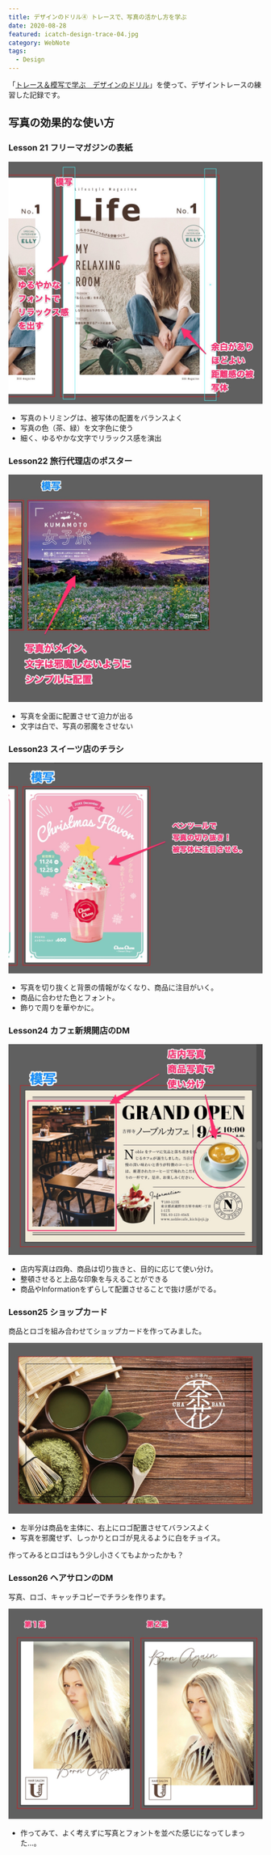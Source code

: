 ```yaml
---
title: デザインのドリル④ トレースで、写真の活かし方を学ぶ
date: 2020-08-28
featured: icatch-design-trace-04.jpg
category: WebNote
tags:
  - Design
---
```


「<a href="https://amzn.to/34u9ts6" target="_blank" rel="nofollow">トレース＆模写で学ぶ　デザインのドリル</a>」を使って、デザイントレースの練習した記録です。

## 写真の効果的な使い方

### Lesson 21 フリーマガジンの表紙

![演習２１フリーマガジンの表紙](ss-trace-21.jpg)

* 写真のトリミングは、被写体の配置をバランスよく
* 写真の色（茶、緑）を文字色に使う
* 細く、ゆるやかな文字でリラックス感を演出

### Lesson22 旅行代理店のポスター

![演習２２旅行代理店のポスター](ss-trace-22.jpg)

* 写真を全面に配置させて迫力が出る
* 文字は白で、写真の邪魔をさせない

### Lesson23 スイーツ店のチラシ

![演習２３スイーツ店のチラシ](ss-trace-23.jpg)

* 写真を切り抜くと背景の情報がなくなり、商品に注目がいく。
* 商品に合わせた色とフォント。
* 飾りで周りを華やかに。

### Lesson24 カフェ新規開店のDM

![演習２４カフェ新規開店のDM](ss-trace-24.jpg)

* 店内写真は四角、商品は切り抜きと、目的に応じて使い分け。
* 整頓させると上品な印象を与えることができる
* 商品やInformationをずらして配置させることで抜け感がでる。

### Lesson25 ショップカード
商品とロゴを組み合わせてショップカードを作ってみました。

![演習２５ショップカード](ss-trace-25.jpg)

* 左半分は商品を主体に、右上にロゴ配置させてバランスよく
* 写真を邪魔せず、しっかりとロゴが見えるように白をチョイス。

作ってみるとロゴはもう少し小さくてもよかったかも？

### Lesson26 ヘアサロンのDM

写真、ロゴ、キャッチコピーでチラシを作ります。

![演習２６ヘアサロンのDM](ss-trace-26.jpg)

* 作ってみて、よく考えずに写真とフォントを並べた感じになってしまった…。

